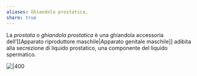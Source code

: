 ```yaml
---
aliases: Ghiandola prostatica,
share: true
---
```

La *prostata* o *ghiandola prostatica* è una ghiandola accessoria dell’[[Apparato riproduttore maschile|Apparato genitale maschile]] adibita alla secrezione di liquido prostatico, una componente del liquido spermatico.

![|400](d662a512ee415e92611496e3d6cca010_MD5%201.png)